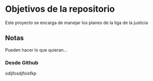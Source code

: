 # Objetivos de la repositorio

Este proyecto se encarga de manejar los planes de la liga de la justicia


## Notas
Pueden hacer lo que quieran...

### Desde Github
odijfosdjfoisfkp
